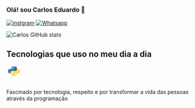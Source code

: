
### Olá! sou Carlos Eduardo 👋 

[![instgram](	https://img.shields.io/badge/Instagram-E4405F?style=for-the-badge&logo=instagram&logoColor=white)](https://www.instagram.com/kaduhh18?igsh=MTNiYzNiMzkwZA==)
[![Whatsapp](https://img.shields.io/badge/WhatsApp-25D366?style=for-the-badge&logo=whatsapp&logoColor=white)](https://wa.me/+5533998093326)

![Carlos GitHub stats](https://github-readme-stats.vercel.app/api?username=CarlosEduardodeMelo17&show_icons=true&theme=tokyonight)

## Tecnologias que uso no meu dia a dia 

<div style="display: inline_block">
  <img align="center" alt="Rafa-Python" height="30" width="40" src="https://raw.githubusercontent.com/devicons/devicon/master/icons/python/python-original.svg">  
</div><br>

Fascinado por tecnologia, respeito e por transformar a vida das pessoas através da programação 
